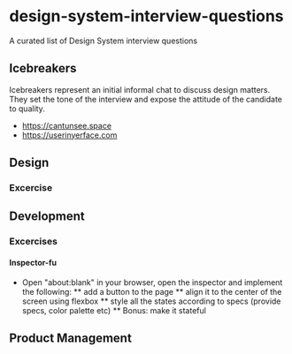 # design-system-interview-questions
A curated list of Design System interview questions


## Icebreakers
Icebreakers represent an initial informal chat to discuss design matters. They set the tone of the interview and expose the attitude of the candidate to quality.

* https://cantunsee.space
* https://userinyerface.com


## Design

### Excercise



## Development

### Excercises

#### Inspector-fu
* Open "about:blank" in your browser, open the inspector and implement the following:
** add a button to the page
** align it to the center of the screen using flexbox
** style all the states according to specs (provide specs, color palette etc) 
** Bonus: make it stateful



## Product Management
